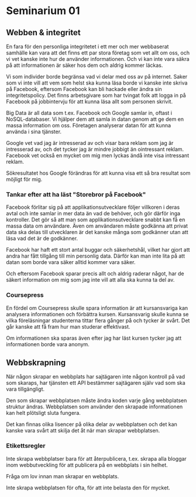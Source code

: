 Seminarium 01
=============


Webben & integritet
-------------------

En fara för den personliga integritetet i ett mer och mer webbaserat samhälle kan vara att det finns ett par stora företag som vet allt om oss, och vi vet kanske inte hur de använder informationen. Och vi kan inte vara säkra på att informationen är säker hos dem och aldrig kommer läckas.

Vi som individer borde begränsa vad vi delar med oss av på internet. Saker som vi inte vill att vem som helst ska kunna läsa borde vi kanske inte skriva på Facebook, eftersom Facebook kan bli hackade eller ändra sin integritetspolicy. Det finns arbetsgivare som har tvingat folk att logga in på Facebook på jobbintervju för att kunna läsa allt som personen skrivit.

Big Data är all data som t.ex. Facebook och Google samlar in, oftast i NoSQL-databaser. Vi hjälper dem att samla in datan genom att ge dem en massa information om oss. Företagen analyserar datan för att kunna använda i sina tjänster.

Google vet vad jag är intresserad av och visar bara reklam som jag är intresserad av, och det tycker jag är mindre jobbigt än ointressant reklam. Facebook vet också en mycket om mig men lyckas ändå inte visa intressant reklam.

Sökresultatet hos Google förändras för att kunna visa ett så bra resultat som möjligt för mig.

### Tankar efter att ha läst "Storebror på Facebook"

Facebook förlitar sig på att applikationsutvecklare följer villkoren i deras avtal och inte samlar in mer data än vad de behöver, och gör därför inga kontroller. Det gör så att man som applikationsutvecklare snabbt kan få en massa data om användare. Även om användaren måste godkänna att privat data ska delas till utvecklaren är det kanske många som godkänner utan att läsa vad det är de godkänner.

Facebook har haft ett stort antal buggar och säkerhetshål, vilket har gjort att andra har fått tillgång till min personlig data. Därför kan man inte lita på att datan som borde vara säker alltid kommer vara säker.

Och eftersom Facebook sparar precis allt och aldrig raderar något, har de säkert information om mig som jag inte vill att alla ska kunna ta del av.

### Coursepress

En fördel om Coursepress skulle spara information är att kursansvariga kan analysera informationen och förbättra kursen. Kursansvarig skulle kunna se vilka föreläsningar studenterna tittar flera gånger på och tycker är svårt. Det går kanske att få fram hur man studerar effektivast.

Om informationen ska sparas även efter jag har läst kursen tycker jag att informationen borde vara anonym.

Webbskrapning
-------------

När någon skrapar en webbplats har sajtägaren inte någon kontroll på vad som skaraps, har tjänsten ett API bestämmer sajtägaren själv vad som ska vara tillgängligt.

Den som skrapar webbplatsen måste ändra koden varje gång webbplatsen struktur ändras. Webbplatsen som använder den skrapade informationen kan helt plötsligt sluta fungera.

Det kan finnas olika lisencer på olika delar av webbplatsen och det kan kanske vara svårt att skilja det åt när man skrapar webbplatsen.

### Etikettsregler

Inte skrapa webbplatser bara för att återpublicera, t.ex. skrapa alla bloggar inom webbutveckling för att publicera på en webbplats i sin helhet.

Fråga om lov innan man skrapar en webbplats.

Inte skrapa webbplatsen för ofta, för att inte belasta den för mycket.
